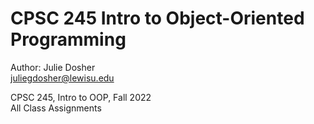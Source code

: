 # CPSC 245 Intro to Object-Oriented Programming

Author: Julie Dosher  
juliegdosher@lewisu.edu  

CPSC 245, Intro to OOP, Fall 2022  
All Class Assignments  
